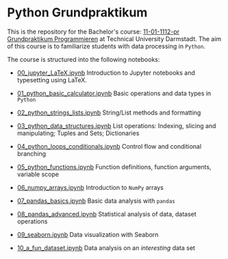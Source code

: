 # Python Grundpraktikum

This is the repository for the Bachelor's course: [11-01-1112-pr Grundpraktikum Programmieren](https://www.tucan.tu-darmstadt.de/scripts/mgrqispi.dll?APPNAME=CampusNet&PRGNAME=COURSEDETAILS&ARGUMENTS=-N000000000000001,-N000334,-N0,-N390274845595770,-N390274845567771,-N0,-N0,-N0) at Technical University Darmstadt. The aim of this course is to familiarize students with data processing in `Python`.

The course is structured into the following notebooks:

- [00_jupyter_LaTeX.ipynb](https://github.com/Steelpush-Ironpull/GP_2024/blob/main/00_jupyter_LaTeX.ipynb) Introduction to Jupyter notebooks and typesetting using LaTeX.

-  [01_python_basic_calculator.ipynb](https://github.com/Steelpush-Ironpull/GP_2024/blob/main/01_python_basic_calculator.ipynb) Basic operations and data types in `Python`

- [02_python_strings_lists.ipynb](https://github.com/Steelpush-Ironpull/GP_2024/blob/main/02_python_strings_lists.ipynb) String/List methods and formatting

- [03_python_data_structures.ipynb](https://github.com/Steelpush-Ironpull/GP_2024/blob/main/03_python_data_structures.ipynb) List operations: Indexing, slicing and manipulating; Tuples and Sets; Dictionaries

- [04_python_loops_conditionals.ipynb](https://github.com/Steelpush-Ironpull/GP_2024/blob/main/04_python_loops_conditionals.ipynb) Control flow and conditional branching

- [05_python_functions.ipynb](https://github.com/Steelpush-Ironpull/GP_2024/blob/main/05_python_functions.ipynb) Function definitions, function arguments, variable scope

- [06_numpy_arrays.ipynb](https://github.com/Steelpush-Ironpull/GP_2024/blob/main/06_numpy_arrays.ipynb) Introduction to `NumPy` arrays

- [07_pandas_basics.ipynb](https://github.com/Steelpush-Ironpull/GP_2024/blob/main/07_pandas_basics.ipynb) Basic data analysis with `pandas`

- [08_pandas_advanced.ipynb](https://github.com/Steelpush-Ironpull/GP_2024/blob/main/08_pandas_advanced.ipynb) Statistical analysis of data, dataset operations

- [09_seaborn.ipynb](https://github.com/Steelpush-Ironpull/GP_2024/blob/main/09_seaborn.ipynb) Data visualization with Seaborn

- [10_a_fun_dataset.ipynb](https://github.com/Steelpush-Ironpull/GP_2024/blob/main/10_a_fun_dataset.ipynb) Data analysis on an *interesting* data set